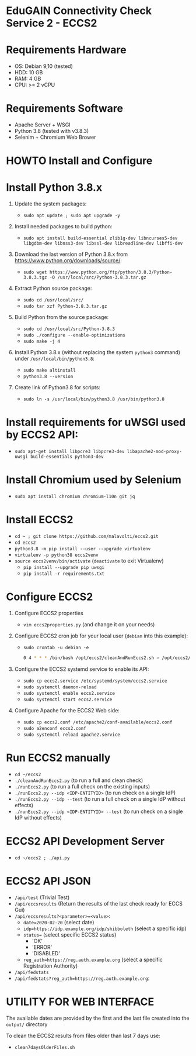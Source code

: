 # EduGAIN Connectivity Check Service 2 - ECCS2

# Requirements Hardware

* OS: Debian 9,10 (tested)
* HDD: 10 GB
* RAM: 4 GB
* CPU: >= 2 vCPU

# Requirements Software

* Apache Server + WSGI
* Python 3.8 (tested with v3.8.3)
* Selenim + Chromium Web Brower

# HOWTO Install and Configure

# Install Python 3.8.x

1. Update the system packages:
   * `sudo apt update ; sudo apt upgrade -y`

2. Install needed packages to build python:
   * `sudo apt install build-essential zlib1g-dev libncurses5-dev libgdbm-dev libnss3-dev libssl-dev libreadline-dev libffi-dev`

3. Download the last version of Python 3.8.x from https://www.python.org/downloads/source/:
   * `sudo wget https://www.python.org/ftp/python/3.8.3/Python-3.8.3.tgz -O /usr/local/src/Python-3.8.3.tar.gz`

4. Extract Python source package:
   * `sudo cd /usr/local/src/`
   * `sudo tar xzf Python-3.8.3.tar.gz`

5. Build Python from the source package:
   * `sudo cd /usr/local/src/Python-3.8.3`
   * `sudo ./configure --enable-optimizations`
   * `sudo make -j 4`

6. Install Python 3.8.x (without replacing the system `python3` command) under `/usr/local/bin/python3.8`:
   * `sudo make altinstall`
   * `python3.8 --version`

7. Create link of Python3.8 for scripts:
   * `sudo ln -s /usr/local/bin/python3.8 /usr/bin/python3.8`


# Install requirements for uWSGI used by ECCS2 API:

* `sudo apt-get install libpcre3 libpcre3-dev libapache2-mod-proxy-uwsgi build-essentials python3-dev`


# Install Chromium used by Selenium

* `sudo apt install chromium chromium-l10n git jq`


# Install ECCS2

* `cd ~ ; git clone https://github.com/malavolti/eccs2.git`
* `cd eccs2`
* `python3.8 -m pip install --user --upgrade virtualenv`
* `virtualenv -p python38 eccs2venv`
* `source eccs2venv/bin/activate`   (`deactivate` to exit Virtualenv)
  * `pip install --upgrade pip uwsgi`
  * `pip install -r requirements.txt`

# Configure ECCS2

1. Configure ECCS2 properties
   * `vim eccs2properties.py` (and change it on your needs)

2. Configure ECCS2 cron job for your local user (`debian` into this example):
   * `sudo crontab -u debian -e`

     ```bash
     0 4 * * * /bin/bash /opt/eccs2/cleanAndRunEccs2.sh > /opt/eccs2/logs/eccs2cron.log 2>&1  
     ```

3. Configure the ECCS2 systemd service to enable its API:
   * `sudo cp eccs2.service /etc/systemd/system/eccs2.service`
   * `sudo systemctl daemon-reload`
   * `sudo systemctl enable eccs2.service`
   * `sudo systemctl start eccs2.service`

4. Configure Apache for the ECCS2 Web side:
   * `sudo cp eccs2.conf /etc/apache2/conf-available/eccs2.conf`
   * `sudo a2enconf eccs2.conf`
   * `sudo systemctl reload apache2.service`


# Run ECCS2 manually

  * `cd ~/eccs2`
  * `./cleanAndRunEccs2.py` (to run a full and clean check)
  * `./runEccs2.py` (to run a full check on the existing inputs)
  * `./runEccs2.py --idp <IDP-ENTITYID>` (to run check on a single IdP)
  * `./runEccs2.py --idp --test` (to run a full check on a single IdP without effects)
  * `./runEccs2.py --idp <IDP-ENTITYID> --test` (to run check on a single IdP without effects)


# ECCS2 API Development Server

* `cd ~/eccs2 ; ./api.py`


# ECCS2 API JSON

* `/api/test` (Trivial Test)
* `/api/eccsresults` (Return the results of the last check ready for ECCS Gui)
* `/api/eccsresults?<parameter>=<value>`:
  * `date=2020-02-20` (select date)
  * `idp=https://idp.example.org/idp/shibboleth`  (select a specific idp)
  * `status=` (select specific ECCS2 status)
    * 'OK'
    * 'ERROR'
    * 'DISABLED'
  * `reg_auth=https://reg.auth.example.org` (select a specific Registration Authority)
* `/api/fedstats`
* `/api/fedstats?reg_auth=https://reg.auth.example.org`:


# UTILITY FOR WEB INTERFACE

The available dates are provided by the first and the last file created into the `output/` directory

To clean the ECCS2 results from files older than last 7 days use:

* `clean7daysOlderFiles.sh`
